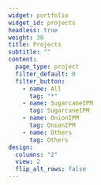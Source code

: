 ```yaml
---
widget: portfolio
widget_id: projects
headless: true
weight: 30
title: Projects
subtitle: ""
content:
  page_type: project
  filter_default: 0
  filter_button:
    - name: All
      tag: "*"
    - name: SugarcaneIPM
      tag: SugarcaneIPM
    - name: OnionIPM
      tag: OnionIPM
    - name: Others
      tag: Others
design:
  columns: "2"
  view: 2
  flip_alt_rows: false
---
```

